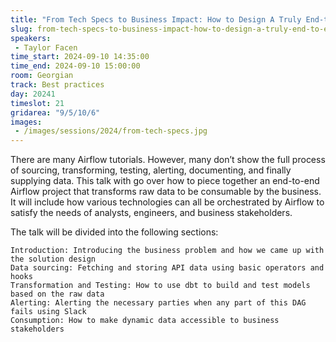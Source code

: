 ```yaml
---
title: "From Tech Specs to Business Impact: How to Design A Truly End-to-End Airflow Project"
slug: from-tech-specs-to-business-impact-how-to-design-a-truly-end-to-end-airflow-project
speakers:
 - Taylor Facen
time_start: 2024-09-10 14:35:00
time_end: 2024-09-10 15:00:00
room: Georgian
track: Best practices
day: 20241
timeslot: 21
gridarea: "9/5/10/6"
images: 
 - /images/sessions/2024/from-tech-specs.jpg
---
```


There are many Airflow tutorials. However, many don’t show the full process of sourcing, transforming, testing, alerting, documenting, and finally supplying data. This talk with go over how to piece together an end-to-end Airflow project that transforms raw data to be consumable by the business. It will include how various technologies can all be orchestrated by Airflow to satisfy the needs of analysts, engineers, and business stakeholders. 

The talk will be divided into the following sections:

    Introduction: Introducing the business problem and how we came up with the solution design
    Data sourcing: Fetching and storing API data using basic operators and hooks
    Transformation and Testing: How to use dbt to build and test models based on the raw data
    Alerting: Alerting the necessary parties when any part of this DAG fails using Slack
    Consumption: How to make dynamic data accessible to business stakeholders